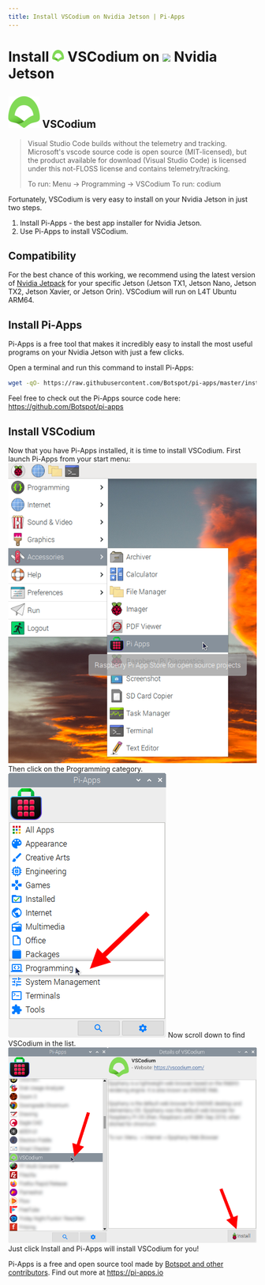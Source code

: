 ```yaml
---
title: Install VSCodium on Nvidia Jetson | Pi-Apps
---
```

<div class="simple-install-content content">

# Install <img src="/img/app-icons/VSCodium/icon-64.png" height=24> VSCodium on <img src=https://assets.nvidiagrid.net/favicon.ico height=24> Nvidia Jetson

## <img src="/img/app-icons/VSCodium/icon-64.png"> VSCodium
> Visual Studio Code builds without the telemetry and tracking.
> Microsoft's vscode source code is open source (MIT-licensed), but the product available for download (Visual Studio Code) is licensed under this not-FLOSS license and contains telemetry/tracking.
> 
> To run: Menu -> Programming -> VSCodium
> To run: codium

Fortunately, VSCodium is very easy to install on your Nvidia Jetson in just two steps.
1. Install Pi-Apps - the best app installer for Nvidia Jetson.
2. Use Pi-Apps to install VSCodium.
</div>
<div class="simple-install-content content">

## Compatibility
For the best chance of this working, we recommend using the latest version of [Nvidia Jetpack](https://developer.nvidia.com/embedded/jetpack-archive) for your specific Jetson (Jetson TX1, Jetson Nano, Jetson TX2, Jetson Xavier, or Jetson Orin).
VSCodium will run on L4T Ubuntu ARM64.
</div>
<div class="simple-install-content content">

## Install Pi-Apps

Pi-Apps is a free tool that makes it incredibly easy to install the most useful programs on your Nvidia Jetson with just a few clicks.

Open a terminal and run this command to install Pi-Apps:
```bash
wget -qO- https://raw.githubusercontent.com/Botspot/pi-apps/master/install | bash
```
Feel free to check out the Pi-Apps source code here: https://github.com/Botspot/pi-apps
</div>
<div class="simple-install-content content">

## Install VSCodium

Now that you have Pi-Apps installed, it is time to install VSCodium.
First launch Pi-Apps from your start menu:
<img src="/img/start-menu.png">
Then click on the Programming category.
<img src="/img/category-selections/Programming.png">
Now scroll down to find VSCodium in the list.
<img src="/img/app-icons/VSCodium/app-selection.png">
Just click Install and Pi-Apps will install VSCodium for you!
</div>
<div class="simple-install-content content">

Pi-Apps is a free and open source tool made by [Botspot and other contributors](/about/#contributors). Find out more at https://pi-apps.io
</div>
